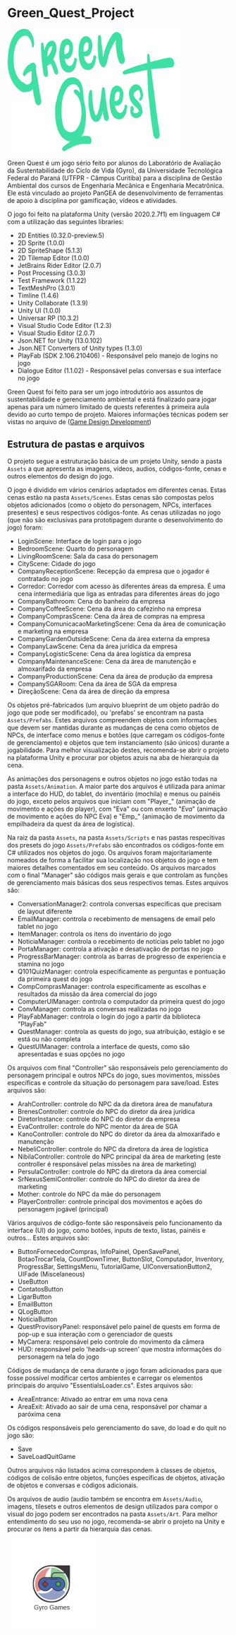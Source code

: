 # Green_Quest_Project

<img src=https://github.com/gyro-ct/Green_Quest_Project/blob/main/Logo.png alt="Logo Green Quest" width="400" length="200" />

Green Quest é um jogo sério feito por alunos do Laboratório de Avaliação da Sustentabilidade do Ciclo de Vida (Gyro), da Universidade Tecnológica Federal do Paraná (UTFPR - Câmpus Curitiba) para a disciplina de Gestão Ambiental dos cursos de Engenharia Mecânica e Engenharia Mecatrônica. Ele está vinculado ao projeto PanGEA de desenvolvimento de ferramentas de apoio à disciplina por gamificação, vídeos e atividades.

O jogo foi feito na plataforma Unity (versão 2020.2.7f1) em linguagem C# com a utilização das seguintes libraries:

- 2D Entities (0.32.0-preview.5)
- 2D Sprite (1.0.0)
- 2D SpriteShape (5.1.3)
- 2D Tilemap Editor (1.0.0)
- JetBrains Rider Editor (2.0.7)
- Post Processing (3.0.3)
- Test Framework (1.1.22)
- TextMeshPro (3.0.1)
- Timline (1.4.6)
- Unity Collaborate (1.3.9)
- Unity UI (1.0.0)
- Universar RP (10.3.2)
- Visual Studio Code Editor (1.2.3)
- Visual Studio Editor (2.0.7)
- Json.NET for Unity (13.0.102)
- Json.NET Converters of Unity types (1.3.0)
- PlayFab (SDK 2.106.210406) - Responsável pelo manejo de logins no jogo
- Dialogue Editor (1.1.02) - Responsável pelas conversas e sua interface no jogo

Green Quest foi feito para ser um jogo introdutório aos assuntos de sustentabilidade e gerenciamento ambiental e está finalizado para jogar apenas para um número limitado de quests referentes à primeira aula devido ao curto tempo de projeto. Maiores informações técnicas podem ser vistas no arquivo de ([Game Design Development](https://github.com/gyro-ct/Green_Quest_Project/blob/main/19122020_Game%20Design%20Document%20(GDD).docx))

## Estrutura de pastas e arquivos

O projeto segue a estruturação básica de um projeto Unity, sendo a pasta ```Assets``` a que apresenta as imagens, vídeos, audios, códigos-fonte, cenas e outros elementos do design do jogo.

O jogo é dividido em vários cenários adaptados em diferentes cenas. Estas cenas estão na pasta ```Assets/Scenes```. Estas cenas são compostas pelos objetos adicionados (como o objeto do personagem, NPCs, interfaces presentes) e seus respectivos códigos-fonte. As cenas utilizadas no jogo (que não são exclusivas para prototipagem durante o desenvolvimento do jogo) foram:

- LoginScene: Interface de login para o jogo
- BedroomScene: Quarto do personagem
- LivingRoomScene: Sala da casa do personagem
- CityScene: Cidade do jogo
- CompanyReceptionScene: Recepção da empresa que o jogador é contratado no jogo
- Corredor: Corredor com acesso às diferentes áreas da empresa. É uma cena intermediária que liga as entradas para diferentes áreas do jogo
- CompanyBathroom: Cena do banheiro da empresa
- CompanyCoffeeScene: Cena da área do cafezinho na empresa 
- CompanyComprasScene: Cena da área de compras na empresa
- CompanyComunicacaoMarketingScene: Cena da área de comunicação e marketing na empresa
- CompanyGardenOutsideScene: Cena da área externa da empresa
- CompanyLawScene: Cena da área jurídica da empresa
- CompanyLogisticScene: Cena da área logística da empresa
- CompanyMaintenanceScene: Cena da área de manutenção e almoxarifado da empresa
- CompanyProductionScene: Cena da área de produção da empresa
- CompanySGARoom: Cena da área de SGA da empresa
- DireçãoScene: Cena da área de direção da empresa

Os objetos pré-fabricados (um arquivo blueprint de um objeto padrão do jogo que pode ser modificado), ou 'prefabs' se encontram na pasta ```Assets/Prefabs```. Estes arquivos compreendem objetos com informações que devem ser mantidas durante as mudanças de cena como objetos de NPCs, de interface como menus e botões (que carregam os códigos-fonte de gerenciamento) e objetos que tem instanciamento (são únicos) durante a jogabilidade. Para melhor visualização destes, recomenda-se abrir o projeto na plataforma Unity e procurar por objetos azuis na aba de hierarquia da cena.

As animações dos personagens e outros objetos no jogo estão todas na pasta ```Assets/Animation```. A maior parte dos arquivos é utilizada para animar a interface do HUD, do tablet, do inventário (mochila) e menus ou painéis do jogo, exceto pelos arquivos que iniciam com "Player_" (animação de movimento e ações do player), com "Eva" ou com enxerto "_Eva_" (animação de movimento e ações do NPC Eva) e "Emp_" (animação de movimento da empilhadeira da quest da área de logística). 

Na raiz da pasta ```Assets```, na pasta ```Assets/Scripts``` e nas pastas respecitivas dos presets do jogo ```Assets/Prefabs``` são encontrados os códigos-fonte em C# utilizados nos objetos do jogo. Os arquivos foram majoritariamente nomeados de forma a facilitar sua localização nos objetos do jogo e tem maiores detalhes comentados em seu conteúdo. Os arquivos marcados com o final "Manager" são códigos mais gerais e que controlam as funções de gerenciamento mais básicas dos seus respectivos temas. Estes arquivos são:

- ConversationManager2: controla conversas específicas que precisam de layout diferente
- EmailManager: controla o recebimento de mensagens de email pelo tablet no jogo
- ItemManager: controla os itens do inventário do jogo
- NoticiaManager: controla o recebimento de notícias pelo tablet no jogo
- PortaManager: controla a ativação e desativação de portas no jogo
- ProgressBarManager: controla as barras de progresso de experiencia e stamina no jogo
- Q101QuizManager: controla especificamente as perguntas e pontuação da primeira quest do jogo
- CompComprasManager: controla especificamente as escolhas e resultados da missão da área comercial do jogo
- ComputerUIManager: controla o computador da primeira quest do jogo
- ConvManager: controla as conversas realizadas no jogo
- PlayFabManager: controla o login do jogo a partir da biblioteca "PlayFab"
- QuestManager: controla as quests do jogo, sua atribuição, estágio e se está ou não completa
- QuestUIManager: controla a interface de quests, como são apresentadas e suas opções no jogo

Os arquivos com final "Controller" são responsáveis pelo gerenciamento do personagem principal e outros NPCs do jogo, sues movimentos, missões específicas e controle da situação do personagem para save/load. Estes arquivos são:

- ArahController: controle do NPC da da diretora área de manufatura
- BrenesController: controle do NPC do diretor da área jurídica
- DiretorInstance: controle do NPC do diretor da empresa
- EvaController: controle do NPC mentor da área de SGA
- KanoController: controle do NPC do diretor da área da almoxarifado e manutenção
- NebeliController: controle do NPC da diretora da área de logística
- NibilaController: controle do NPC principal da área de marketing (este controller é responsável pelas missões na área de marketing)
- PersulaController: controle do NPC da diretora da área comercial
- SrNexusSemiController: controle do NPC do diretor da área de marketing
- Mother: controle do NPC da mãe do personagem
- PlayerController: controle principal dos movimentos e ações do personagem jogável (principal)

Vários arquivos de código-fonte são responsáveis pelo funcionamento da interface (UI) do jogo, como botões, inputs de texto, listas, painéis e outros... Estes arquivos são:

- ButtonFornecedorCompras, InfoPainel, OpenSavePanel, BotaoTrocarTela, CountDownTimer, ButtonSlot, Computador, Inventory, ProgressBar, SettingsMenu, TutorialGame, UIConversationButton2, UIFade (Miscelaneous)
- UseButton
- ContatosButton
- LigarButton
- EmailButton
- QLogButton
- NoticiaButton
- QuestProvisoryPanel: responsável pelo painel de quests em forma de pop-up e sua interação com o gerenciador de quests
- MyCamera: responsável pelo controle do movimento da câmera
- HUD: responsável pelo 'heads-up screen' que mostra informações do personagem na tela do jogo

Códigos de mudança de cena durante o jogo foram adicionados para que fosse possível modificar certos ambientes e carregar os elementos principais do arquivo "EssentialsLoader.cs". Estes arquivos são:

- AreaEntrance: Ativado ao entrar em uma nova cena
- AreaExit: Ativado ao sair de uma cena, responsável por chamar a paróxima cena

Os códigos responsáveis pelo gerenciamento do save, do load e do quit no jogo são:

- Save
- SaveLoadQuitGame

Outros arquivos não listados acima correspondem à classes de objetos, códigos de colisão entre objetos, funções específicas de objetos, ativação de objetos e conversas e códigos adicionais.

Os arquivos de audio (audio também se encontra em ```Assets/Audio```, imagens, tilesets e outros elementos de design utilizados para compor o visual do jogo podem ser encontrados na pasta ```Assets/Art```. Para melhor entendimento do seu uso no jogo, recomenda-se abrir o projeto na Unity e procurar os itens a partir da hierarquia das cenas.

<img src=https://github.com/gyro-ct/Green_Quest_Project/blob/main/Games.png alt="Logo Gyro2Games" width="200" length="200" />
